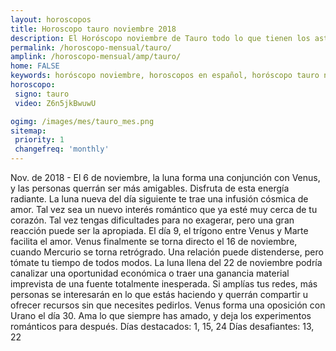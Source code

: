 ```yaml
---
layout: horoscopos
title: Horoscopo tauro noviembre 2018
description: El Horóscopo noviembre de Tauro todo lo que tienen los astros preparados para este mes, amor, trabajo, familia. Todo sobre astrologia, tarot, predicciones. Horoscopo gratis en español, predicciones y astrología.
permalink: /horoscopo-mensual/tauro/
amplink: /horoscopo-mensual/amp/tauro/
home: FALSE
keywords: horóscopo noviembre, horoscopos en español, horóscopo tauro noviembre , horóscopo esperanza gracia, horoscop, horóscopos gratis, horoscopo tauro, Tarot, Astrologia, Zodíaco, tauro, horoscopo gratis, horoscopo del mes 
horoscopo:
 signo: tauro
 video: Z6n5jkBwuwU

ogimg: /images/mes/tauro_mes.png
sitemap:
 priority: 1
 changefreq: 'monthly'
---
```



Nov. de 2018 - El 6 de noviembre, la luna forma una conjunción con Venus, y las personas querrán ser más amigables. Disfruta de esta energía radiante. La luna nueva del día siguiente te trae una infusión cósmica de amor. Tal vez sea un nuevo interés romántico que ya esté muy cerca de tu corazón. Tal vez tengas dificultades para no exagerar, pero una gran reacción puede ser la apropiada. 
El día 9, el trígono entre Venus y Marte facilita el amor. Venus finalmente se torna directo el 16 de noviembre, cuando Mercurio se torna retrógrado. Una relación puede distenderse, pero tómate tu tiempo de todos modos. 
La luna llena del 22 de noviembre podría canalizar una oportunidad económica o traer una ganancia material imprevista de una fuente totalmente inesperada. Si amplías tus redes, más personas se interesarán en lo que estás haciendo y querrán compartir u ofrecer recursos sin que necesites pedirlos. 
Venus forma una oposición con Urano el día 30. Ama lo que siempre has amado, y deja los experimentos románticos para después. 
Días destacados: 1, 15, 24
Días desafiantes: 13, 22